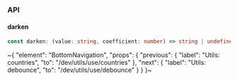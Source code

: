 

### API

#### darken

```ts
const darken: (value: string, coefficient: number) => string | undefined;
```


~{
  "element": "BottomNavigation",
  "props": {
    "previous": {
      "label": "Utils: countries",
      "to": "/dev/utils/use/countries"
    },
    "next": {
      "label": "Utils: debounce",
      "to": "/dev/utils/use/debounce"
    }
  }
}~